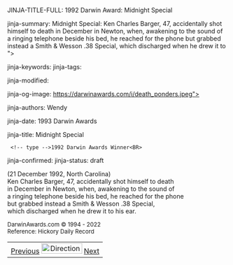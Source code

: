 JINJA-TITLE-FULL: 1992 Darwin Award: Midnight Special

jinja-summary: Midnight Special: Ken Charles Barger, 47, accidentally shot himself to death in December in Newton, when, awakening to the sound of a ringing telephone beside his bed, he reached for the phone but grabbed instead a Smith & Wesson .38 Special, which discharged when he drew it to ">

jinja-keywords:
jinja-tags:

jinja-modified:

jinja-og-image: https://darwinawards.com/i/death_ponders.jpeg">

jinja-authors: Wendy

jinja-date: 1993 Darwin Awards


jinja-title: Midnight
	 Special

	 <!-- type -->1992 Darwin Awards Winner<BR>
	
jinja-confirmed:
jinja-status: draft
	 <P>(21 December 1992, North Carolina)<BR>
	 Ken Charles Barger, 47, accidentally shot himself to death <BR>
	 in December in Newton, when, awakening to the sound of <BR>
	 a ringing telephone beside his bed, he reached for the phone <BR>
	 but grabbed instead a Smith & Wesson .38 Special, <BR>
	 which discharged when he drew it to his ear.</P>
	 <P><FONT size="-1">DarwinAwards.com &copy; 1994 - 2022<BR>
	 Reference: Hickory Daily Record</FONT> </P>
	 </CENTER>
</TD></TR></TABLE>

<!--#include virtual="/inc/votebar_viewvoteonly" -->

</CENTER>
</CENTER>
<TABLE width=100% border=0 background="/i/bgmain.jpg" cellspacing=5 cellpadding=10><TR><TD>
<CENTER>
<A href="darwin1993-09.html">Previous</A> <IMG src="/i/arrowani.gif" width="93" height="24" border="0" alt="Directions"> <A href="darwin1993-11.html">Next</A>
</CENTER>
</H2>
</CENTER>

<!--#include file=nav_1993.html -->


